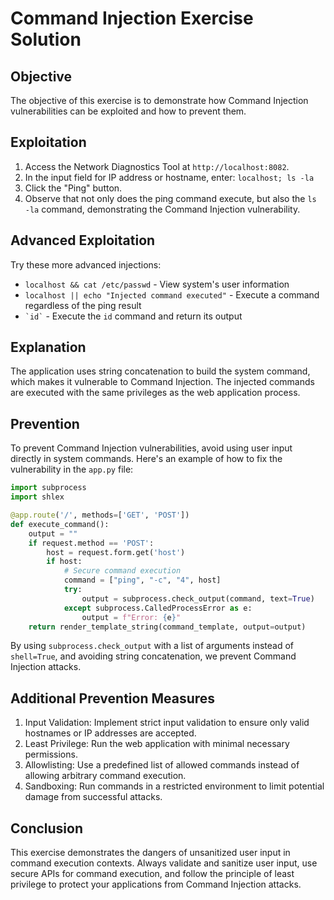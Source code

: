 # Command Injection Exercise Solution

## Objective
The objective of this exercise is to demonstrate how Command Injection vulnerabilities can be exploited and how to prevent them.

## Exploitation
1. Access the Network Diagnostics Tool at `http://localhost:8082`.
2. In the input field for IP address or hostname, enter: `localhost; ls -la`
3. Click the "Ping" button.
4. Observe that not only does the ping command execute, but also the `ls -la` command, demonstrating the Command Injection vulnerability.

## Advanced Exploitation
Try these more advanced injections:
- `localhost && cat /etc/passwd` - View system's user information
- `localhost || echo "Injected command executed"` - Execute a command regardless of the ping result
- ``` `id` ``` - Execute the `id` command and return its output

## Explanation
The application uses string concatenation to build the system command, which makes it vulnerable to Command Injection. The injected commands are executed with the same privileges as the web application process.

## Prevention
To prevent Command Injection vulnerabilities, avoid using user input directly in system commands. Here's an example of how to fix the vulnerability in the `app.py` file:

```python
import subprocess
import shlex

@app.route('/', methods=['GET', 'POST'])
def execute_command():
    output = ""
    if request.method == 'POST':
        host = request.form.get('host')
        if host:
            # Secure command execution
            command = ["ping", "-c", "4", host]
            try:
                output = subprocess.check_output(command, text=True)
            except subprocess.CalledProcessError as e:
                output = f"Error: {e}"
    return render_template_string(command_template, output=output)
```

By using `subprocess.check_output` with a list of arguments instead of `shell=True`, and avoiding string concatenation, we prevent Command Injection attacks.

## Additional Prevention Measures
1. Input Validation: Implement strict input validation to ensure only valid hostnames or IP addresses are accepted.
2. Least Privilege: Run the web application with minimal necessary permissions.
3. Allowlisting: Use a predefined list of allowed commands instead of allowing arbitrary command execution.
4. Sandboxing: Run commands in a restricted environment to limit potential damage from successful attacks.

## Conclusion
This exercise demonstrates the dangers of unsanitized user input in command execution contexts. Always validate and sanitize user input, use secure APIs for command execution, and follow the principle of least privilege to protect your applications from Command Injection attacks.
